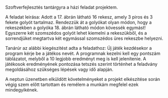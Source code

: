 Szoftverfejlesztés tantárgyra a házi feladat projektem.

A feladat leirása: Adott a 17. ábrán látható 16 rekesz, amely 3 piros és 3 fekete golyót tartalmaz. Rendezzük át a golyókat olyan módon, hogy a rekeszekben a golyóka 18. ábrán látható módon kövessék egymást! Egyszerre két szomszédos
golyót lehet kiemelni a rekeszükből, és a sorrendjüket megtartva két egymással szomszédos üres rekeszbe helyezni.

Tanárúr az alábbi kiegészitést adta a feladathoz: Új játék kezdésekor a program kérje be a játékos nevét. A programnak kezelni kell egy pontszám táblázatot, melyből a 10 legjobb eredményt meg is kell jelenítenie. A játékosok eredményének pontozása tetszés szerint történhet a feladvány megoldásához szükséges lépések vagy idő alapján.

A neptun üzenetben elküldött követelményeket a projekt elkészitése során végig szem előtt tartottam és remélem a munkám megfelel ezek mindegyikének. 

